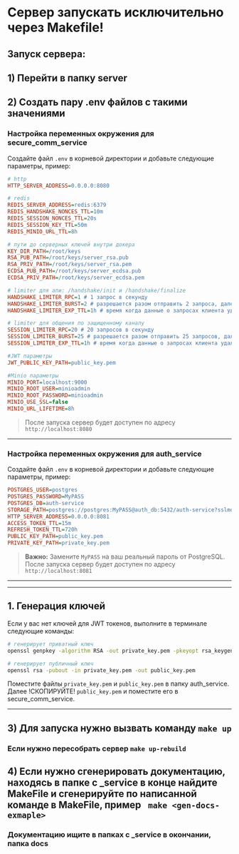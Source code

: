 # Сервер запускать исключительно через Makefile!
## Запуск сервера:
## 1) Перейти в папку server
## 2) Создать пару .env файлов с такими значениями

### Настройка переменных окружения для secure_comm_service
Создайте файл `.env` в корневой директории и добавьте следующие параметры, пример:

```ini
# http
HTTP_SERVER_ADDRESS=0.0.0.0:8080

# redis
REDIS_SERVER_ADDRESS=redis:6379
REDIS_HANDSHAKE_NONCES_TTL=10m
REDIS_SESSION_NONCES_TTL=20s
REDIS_SESSION_KEY_TTL=50m
REDIS_MINIO_URL_TTL=8h

# пути до серверных ключей внутри докера
KEY_DIR_PATH=/root/keys
RSA_PUB_PATH=/root/keys/server_rsa.pub
RSA_PRIV_PATH=/root/keys/server_rsa.pem
ECDSA_PUB_PATH=/root/keys/server_ecdsa.pub
ECDSA_PRIV_PATH=/root/keys/server_ecdsa.pem

# limiter для апи: /handshake/init и /handshake/finalize 
HANDSHAKE_LIMITER_RPC=1 # 1 запрос в секунду
HANDSHAKE_LIMITER_BURST=2 # разрешается разом отправить 2 запроса, далее будет ограничение сверху(LIMITER_RPC=1)
HANDSHAKE_LIMITER_EXP_TTL=1h # время когда данные о запросах клиента удалятся

# limiter для общения по защищенному каналу 
SESSION_LIMITER_RPC=20 # 20 запросов в секунду
SESSION_LIMITER_BURST=25 # разрешается разом отправить 25 запросов, далее будет ограничение сверху(LIMITER_RPC=5)
SESSION_LIMITER_EXP_TTL=1h # время когда данные о запросах клиента удалятся

#JWT параметры
JWT_PUBLIC_KEY_PATH=public_key.pem

#Minio параметры
MINIO_PORT=localhost:9000
MINIO_ROOT_USER=minioadmin
MINIO_ROOT_PASSWORD=minioadmin
MINIO_USE_SSL=false
MINIO_URL_LIFETIME=8h
```
> После запуска сервер будет доступен по адресу `http://localhost:8080`

---

### Настройка переменных окружения для auth_service
Создайте файл `.env` в корневой директории и добавьте следующие параметры, пример:

```ini
POSTGRES_USER=postgres
POSTGRES_PASSWORD=MyPASS
POSTGRES_DB=auth-service
STORAGE_PATH=postgres://postgres:MyPASS@auth_db:5432/auth-service?sslmode=disable
HTTP_SERVER_ADDRESS=0.0.0.0:8081
ACCESS_TOKEN_TTL=15m
REFRESH_TOKEN_TTL=720h
PUBLIC_KEY_PATH=public_key.pem
PRIVATE_KEY_PATH=private_key.pem
```
> **Важно:** Замените `MyPASS` на ваш реальный пароль от PostgreSQL.
> После запуска сервер будет доступен по адресу `http://localhost:8081`

---

---

## 1. Генерация ключей

Если у вас нет ключей для JWT токенов, выполните в терминале следующие команды:

```bash
# генерирует приватный ключ
openssl genpkey -algorithm RSA -out private_key.pem -pkeyopt rsa_keygen_bits:2048

# генерирует публичный ключ
openssl rsa -pubout -in private_key.pem -out public_key.pem
```

Поместите файлы `private_key.pem` и `public_key.pem` в папку auth_service. Далее !СКОПИРУЙТЕ! `public_key.pem` и поместите его в secure_comm_service.

---


## 3) Для запуска нужно вызвать команду ``` make up ```
### Если нужно пересобрать сервер ``` make up-rebuild ```

## 4) Если нужно сгенерировать документацию, находясь в папке с _service в конце найдите MakeFile и сгенерируйте по написанной команде в MakeFile, пример ``` make <gen-docs-exmaple>``` 
### Документацию ищите в папках с _service в окончании, папка docs
